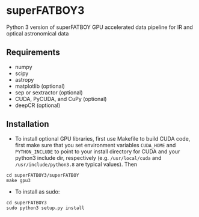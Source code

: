# superFATBOY3
Python 3 version of superFATBOY GPU accelerated data pipeline for IR and optical astronomical data

## Requirements
- numpy
- scipy
- astropy
- matplotlib (optional)
- sep or sextractor (optional)
- CUDA, PyCUDA, and CuPy (optional)
- deepCR (optional)

## Installation
- To install optional GPU libraries, first use Makefile to build CUDA code, first make sure that you set environment variables `CUDA_HOME` and `PYTHON_INCLUDE`
to point to your install directory for CUDA and your python3 include dir, respectively (e.g. `/usr/local/cuda` and `/usr/include/python3.8` are typical values).
Then
```
cd superFATBOY3/superFATBOY
make gpu3
```

- To install as sudo:
```
cd superFATBOY3
sudo python3 setup.py install
```
